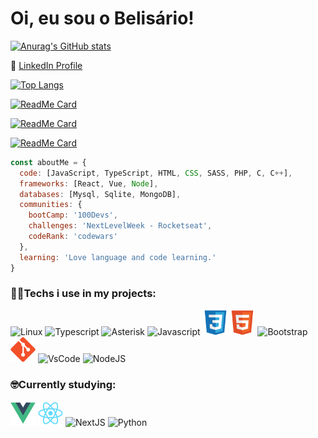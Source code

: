 <h1>Oi, eu sou o Belisário!</h1>

[![Anurag's GitHub stats](https://github-readme-stats.vercel.app/api?username=fcbelisario&show_icons=true&theme=tokyonight)](https://github.com/anuraghazra/github-readme-stats) 

:bust_in_silhouette: [LinkedIn Profile](https://www.linkedin.com/in/felipe-belisario-92874123/)

[![Top Langs](https://github-readme-stats.vercel.app/api/top-langs/?username=fcbelisario&theme=tokyonight)](https://github.com/fcbelisario/github-readme-stats)

  [![ReadMe Card](https://github-readme-stats.vercel.app/api/pin/?username=fcbelisario&repo=balneabilidade&theme=radical)](https://github.com/xiaoxian521/CURD-TS)

  [![ReadMe Card](https://github-readme-stats.vercel.app/api/pin/?username=fcbelisario&repo=multiparty-meeting&theme=radical)](https://github.com/xiaoxian521/vue-node-sqlite3)
  
  [![ReadMe Card](https://github-readme-stats.vercel.app/api/pin/?username=fcbelisario&repo=DizAiAPP&theme=radical)](https://github.com/xiaoxian521/private-cli)
  

```javascript
const aboutMe = {
  code: [JavaScript, TypeScript, HTML, CSS, SASS, PHP, C, C++],
  frameworks: [React, Vue, Node],
  databases: [Mysql, Sqlite, MongoDB],
  communities: {
    bootCamp: '100Devs',
    challenges: 'NextLevelWeek - Rocketseat',
    codeRank: 'codewars'
  },
  learning: 'Love language and code learning.'
}

```

<h3><p align="left">🧑‍💻Techs i use in my projects:</p></h3>
<p align="left">
    <img
        src="https://upload.wikimedia.org/wikipedia/commons/thumb/3/35/Tux.svg/1200px-Tux.svg.png"
        alt="Linux"
        width="40"
        height="40"
    />
    <img
        src="https://upload.wikimedia.org/wikipedia/commons/thumb/4/4c/Typescript_logo_2020.svg/1200px-Typescript_logo_2020.svg.png"
        alt="Typescript"
        width="40"
        height="40"
    />
    <img
        src="https://www.vippng.com/png/detail/362-3620029_asterisk-asterisk-logo-png.png"
        alt="Asterisk"
        width="40"
        height="40"
    />
    <img
        src="https://tadeuesteves.files.wordpress.com/2014/01/javascript-logo.png"
        alt="Javascript"
        width="40"
        height="40"
    />
    <img
        src="https://raw.githubusercontent.com/devicons/devicon/master/icons/css3/css3-original.svg"
        alt="CSS3"
        width="40"
        height="40"
    />
    <img
        src="https://raw.githubusercontent.com/devicons/devicon/master/icons/html5/html5-original.svg"
        alt="HTML5"
        width="40"
        height="40"
    />
    <img
        src="https://upload.wikimedia.org/wikipedia/commons/b/b2/Bootstrap_logo.svg"
        alt="Bootstrap"
        width="40"
        height="40"
    />
    <img
        src="https://raw.githubusercontent.com/devicons/devicon/master/icons/git/git-original.svg"
        alt="Git"
        width="40"
        height="40"
    />
    <img
        src="https://upload.wikimedia.org/wikipedia/commons/thumb/9/9a/Visual_Studio_Code_1.35_icon.svg/512px-Visual_Studio_Code_1.35_icon.svg.png"
        alt="VsCode"
        width="40"
        height="40"
    />
    <img
        src="https://upload.wikimedia.org/wikipedia/commons/thumb/d/d9/Node.js_logo.svg/1280px-Node.js_logo.svg.png"
        alt="NodeJS"
        width="50"
        height="40"
    />
<h3><p align="left">🤓Currently studying:</p></h3>
<p>
    <img
        src="https://raw.githubusercontent.com/devicons/devicon/master/icons/vuejs/vuejs-original.svg"
        alt="Vuejs"
        width="40"
        height="40"
    />
    <img
        src="https://github.com/devicons/devicon/blob/master/icons/react/react-original.svg"
        alt="React"
        width="40"
        height="40"
    />
    <img
        src="https://upload.wikimedia.org/wikipedia/commons/thumb/8/8e/Nextjs-logo.svg/800px-Nextjs-logo.svg.png"
        alt="NextJS"
        width="50"
        height="40"
    />
    <img
        src="https://upload.wikimedia.org/wikipedia/commons/thumb/0/0a/Python.svg/1200px-Python.svg.png"
        alt="Python"
        width="40"
        height="40"
    />
</p>
